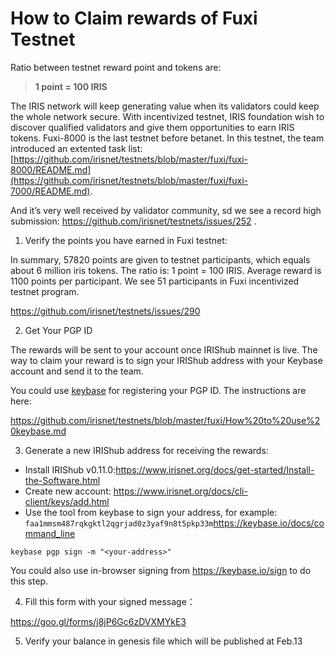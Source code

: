 # How to Claim rewards of Fuxi Testnet



Ratio between testnet reward point and tokens are:

> **1 point = 100 IRIS**

The IRIS network will keep generating value when its validators could keep the whole network secure. With incentivized testnet, IRIS foundation wish to discover qualified validators and give them opportunities to earn IRIS tokens. Fuxi-8000 is the last testnet before betanet. In this testnet, the team introduced an extented task list:[https://github.com/irisnet/testnets/blob/master/fuxi/fuxi-8000/README.md](https://github.com/irisnet/testnets/blob/master/fuxi/fuxi-7000/README.md).

And it’s very well received by validator community, sd we see a record high submission: https://github.com/irisnet/testnets/issues/252 .

1. Verify the points you have earned in Fuxi testnet:

In summary, 57820 points are given to testnet participants, which equals about 6 million iris tokens. The ratio is: 1 point = 100 IRIS. Average reward is 1100 points per participant. We see 51 participants in Fuxi incentivized testnet program.

<https://github.com/irisnet/testnets/issues/290>

2. Get Your PGP ID

The rewards will be sent to your account once IRIShub mainnet is live. The way to claim your reward is to sign your IRIShub address with your Keybase account and send it to the team.

You could use [keybase](http://keybase.io/) for registering your PGP ID. The instructions are here:

<https://github.com/irisnet/testnets/blob/master/fuxi/How%20to%20use%20keybase.md>

3. Generate a new IRIShub address for receiving the rewards:

- Install IRIShub v0.11.0:<https://www.irisnet.org/docs/get-started/Install-the-Software.html>
- Create new account: <https://www.irisnet.org/docs/cli-client/keys/add.html>
- Use the tool from keybase to sign your address, for example: `faa1mmsm487rqkgktl2qgrjad0z3yaf9n8t5pkp33m`<https://keybase.io/docs/command_line>

```
keybase pgp sign -m "<your-address>"
```

You could also use in-browser signing from <https://keybase.io/sign> to do this step.

4. Fill this form with your signed message：

<https://goo.gl/forms/j8jP6Gc6zDVXMYkE3>

5. Verify your balance in genesis file which will be published at Feb.13